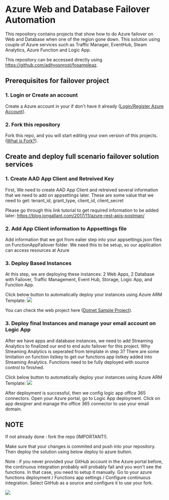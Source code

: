 # Azure Web and Database Failover Automation

This repository contains projects that show how to do Azure failover on Web and Database when one of the region gone down.
This solution using couple of Azure services such as Traffic Manager, EventHub, Steam Analytics, Azure Function and Logic App.

This repository can be accessed directly using https://github.com/adityosnrost/fosampleaz.

## Prerequisites for failover project

### 1. Login or Create an account

Create a Azure account in your if don't have it already ([Login/Register Azure Account](https://azure.microsoft.com/en-us/free/)).

### 2. Fork this repository

Fork this repo, and you will start editing your own version of this projects. ([What is Fork?](https://help.github.com/en/github/getting-started-with-github/fork-a-repo)).

## Create and deploy full scenario failover solution services

### 1. Create AAD App Client and Retreived Key 

First, We need to create AAD App Client and retreived several information that we need to add on appsettings later. These are some value that we need to get:
tenant_id, grant_type, client_id, client_secret

Please go through this link tutorial to get required information to be added later: https://blog.jongallant.com/2017/11/azure-rest-apis-postman/

### 2. Add App Client information to Appsettings file 

Add information that we got from ealier step into your appsettings.json files on FunctionAppFailover folder. We need this to be setup, so our application can access resources at Azure

### 3. Deploy Based Instances

At this step, we are deploying these instances:
2 Web Apps, 2 Database with Failover, Traffic Management, Event Hub, Storage, Logic App, and Function App.

Click below button to automatically deploy your instances using Azure ARM Template:
<a href="https://portal.azure.com/#create/Microsoft.Template/uri/https%3A%2F%2Fraw.githubusercontent.com%2FAzure-Samples%2Fmedia-services-v3-dotnet-core-functions-integration%2Fmaster%2Fazuredeploy.json" target="_blank"><img src="http://azuredeploy.net/deploybutton.png"/></a>

You can check the web project here ([Dotnet Sample Project](https://github.com/adityosnrost/fosampleaz/tree/master/WebApiDrDemoCS)).

### 3. Deploy final Instances and manage your email account on Logic App

After we have apps and database instances, we need to add Streaming Analytics to finalized our end to end auto failover for this project.
Why Streaming Analytics is seperated from template in step 3? There are some limitation on function listkey to get our functions app listkey added into Streaming Analytics. Functions need to be fully deployed with source control to finished.

Click below button to automatically deploy your instances using Azure ARM Template:
<a href="https://portal.azure.com/#create/Microsoft.Template/uri/https%3A%2F%2Fraw.githubusercontent.com%2FAzure-Samples%2Fmedia-services-v3-dotnet-core-functions-integration%2Fmaster%2Fazuredeploy.json" target="_blank"><img src="http://azuredeploy.net/deploybutton.png"/></a>

After deployment is successful, then we config logic app office 365 connectors. Open your Azure portal, go to Logic App deployment. Click on app designer and manage the office 365 connector to use your email domain.

## NOTE

If not already done : fork the repo (IMPORTANT!).

Make sure that your changes is commited and push into your repository. Then deploy the solution using below deploy to azure button.

Note : if you never provided your GitHub account in the Azure portal before, the continuous integration probably will probably fail and you won't see the functions. In that case, you need to setup it manually. Go to your azure functions deployment / Functions app settings / Configure continuous integration. Select GitHub as a source and configure it to use your fork.

<a href="https://portal.azure.com/#create/Microsoft.Template/uri/https%3A%2F%2Fraw.githubusercontent.com%2FAzure-Samples%2Fmedia-services-v3-dotnet-core-functions-integration%2Fmaster%2Fazuredeploy.json" target="_blank"><img src="http://azuredeploy.net/deploybutton.png"/></a>

